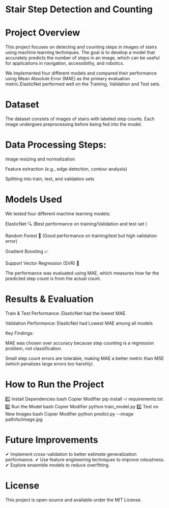 # Stair Step Detection and Counting
# Project Overview
This project focuses on detecting and counting steps in images of stairs using machine learning techniques. The goal is to develop a model that accurately predicts the number of steps in an image, which can be useful for applications in navigation, accessibility, and robotics.

We implemented four different models and compared their performance using Mean Absolute Error (MAE) as the primary evaluation metric.ElasticNet performed well on the Training, Validation and Test sets.

# Dataset
The dataset consists of images of stairs with labeled step counts. Each image undergoes preprocessing before being fed into the model.

# Data Processing Steps:
Image resizing and normalization

Feature extraction (e.g., edge detection, contour analysis)

Splitting into train, test, and validation sets

# Models Used
We tested four different machine learning models:

ElasticNet 🔍 (Best performance on training/Validation and test set )

Random Forest 🌳 (Good performance on training/test but high validation error)

Gradient Boosting 📈

Support Vector Regression (SVR) 🤖


The performance was evaluated using MAE, which measures how far the predicted step count is from the actual count.

# Results & Evaluation
Train & Test Performance: ElasticNet had the lowest MAE.

Validation Performance: ElasticNet had Lowest MAE among all models

Key Findings:

MAE was chosen over accuracy because step counting is a regression problem, not classification.

Small step count errors are tolerable, making MAE a better metric than MSE (which penalizes large errors too harshly).

# How to Run the Project
1️⃣ Install Dependencies
bash
Copier
Modifier
pip install -r requirements.txt
2️⃣ Run the Model
bash
Copier
Modifier
python train_model.py
3️⃣ Test on New Images
bash
Copier
Modifier
python predict.py --image path/to/image.jpg
# Future Improvements
✔ Implement cross-validation to better estimate generalization performance.
✔ Use feature engineering techniques to improve robustness.
✔ Explore ensemble models to reduce overfitting.

# License
This project is open-source and available under the MIT License.

